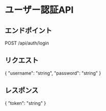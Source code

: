 # ユーザー認証API

## エンドポイント
POST /api/auth/login

## リクエスト
{
  "username": "string",
  "password": "string"
}

## レスポンス
{
  "token": "string"
}